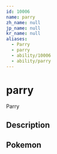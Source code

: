 ```yaml
---
id: 10006
name: parry
zh_name: null
jp_name: null
kr_name: null
aliases:
  - Parry
  - parry
  - ability/10006
  - ability/parry
---
```

# parry

Parry

## Description



## Pokemon



